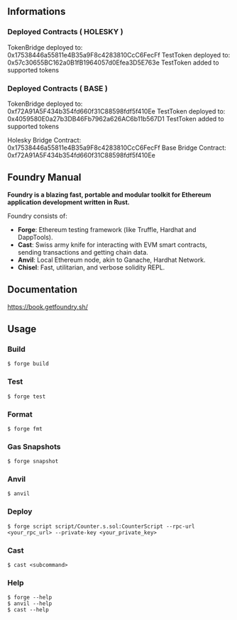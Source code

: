 ## Informations 

### Deployed Contracts ( HOLESKY )
  TokenBridge deployed to: 0x17538446a55811e4B35a9F8c4283810CcC6FecFf
  TestToken deployed to: 0x57c30655BC162a0B1fB1964057d0Efea3D5E763e
  TestToken added to supported tokens

### Deployed Contracts ( BASE )
  TokenBridge deployed to: 0xf72A91A5F434b354fd660f31C88598fdf5f410Ee
  TestToken deployed to: 0x4059580E0a27b3DB46Fb7962a626AC6b11b567D1
  TestToken added to supported tokens

Holesky Bridge Contract: 0x17538446a55811e4B35a9F8c4283810CcC6FecFf
Base Bridge Contract: 0xf72A91A5F434b354fd660f31C88598fdf5f410Ee

## Foundry Manual

**Foundry is a blazing fast, portable and modular toolkit for Ethereum application development written in Rust.**

Foundry consists of:

-   **Forge**: Ethereum testing framework (like Truffle, Hardhat and DappTools).
-   **Cast**: Swiss army knife for interacting with EVM smart contracts, sending transactions and getting chain data.
-   **Anvil**: Local Ethereum node, akin to Ganache, Hardhat Network.
-   **Chisel**: Fast, utilitarian, and verbose solidity REPL.

## Documentation

https://book.getfoundry.sh/

## Usage

### Build

```shell
$ forge build
```

### Test

```shell
$ forge test
```

### Format

```shell
$ forge fmt
```

### Gas Snapshots

```shell
$ forge snapshot
```

### Anvil

```shell
$ anvil
```

### Deploy

```shell
$ forge script script/Counter.s.sol:CounterScript --rpc-url <your_rpc_url> --private-key <your_private_key>
```

### Cast

```shell
$ cast <subcommand>
```

### Help

```shell
$ forge --help
$ anvil --help
$ cast --help
```
